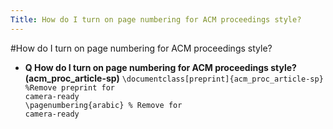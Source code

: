 ```yaml
---
Title: How do I turn on page numbering for ACM proceedings style?
---
```

#How do I turn on page numbering for ACM proceedings style?
- **Q How do I turn on page numbering for ACM proceedings style? (acm_proc_article-sp)**
<code>\\documentclass[preprint]{acm_proc_article-sp} %Remove preprint for camera-ready <br>\\pagenumbering{arabic} % Remove for camera-ready</code>
